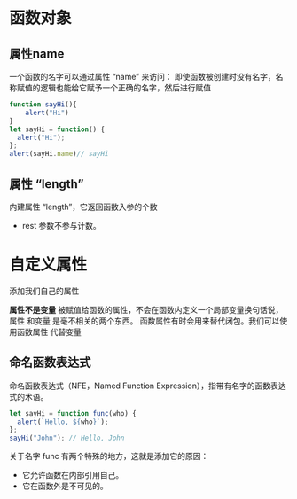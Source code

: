 # 函数对象

## 属性name
一个函数的名字可以通过属性 “name” 来访问：
即使函数被创建时没有名字，名称赋值的逻辑也能给它赋予一个正确的名字，然后进行赋值
```javascript
function sayHi(){
    alert("Hi")
}
let sayHi = function() {
  alert("Hi");
};
alert(sayHi.name)// sayHi
```
## 属性 “length”

内建属性 “length”，它返回函数入参的个数
- rest 参数不参与计数。

# 自定义属性

添加我们自己的属性

**属性不是变量**
被赋值给函数的属性，不会在函数内定义一个局部变量换句话说，属性 和变量  是毫不相关的两个东西。
函数属性有时会用来替代闭包。我们可以使用函数属性 代替变量


## 命名函数表达式

命名函数表达式（NFE，Named Function Expression），指带有名字的函数表达式的术语。
```javascript
let sayHi = function func(who) {
  alert(`Hello, ${who}`);
};
sayHi("John"); // Hello, John
```

关于名字 func 有两个特殊的地方，这就是添加它的原因：
- 它允许函数在内部引用自己。
- 它在函数外是不可见的。